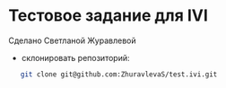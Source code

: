 # Тестовое задание для IVI

Сделано Светланой Журавлевой

 - склонировать репозиторий:
 ```sh
    git clone git@github.com:ZhuravlevaS/test.ivi.git
```
